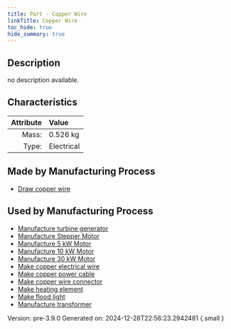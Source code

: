 ```yaml
---
title: Part - Copper Wire
linkTitle: Copper Wire
toc_hide: true
hide_summary: true
---
```


## Description
no description available.

## Characteristics

| Attribute      | Value |
|--------:|:------|
|Mass:|0.526 kg|
|Type:|Electrical|

## Made by Manufacturing Process

- [Draw copper wire](/docs/definitions/process/draw-copper-wire)

## Used by Manufacturing Process

- [Manufacture turbine generator](/docs/definitions/process/manufacture-turbine-generator)
- [Manufacture Stepper Motor](/docs/definitions/process/manufacture-stepper-motor)
- [Manufacture 5 kW Motor](/docs/definitions/process/manufacture-5-kw-motor)
- [Manufacture 10 kW Motor](/docs/definitions/process/manufacture-10-kw-motor)
- [Manufacture 30 kW Motor](/docs/definitions/process/manufacture-30-kw-motor)
- [Make copper electrical wire](/docs/definitions/process/make-copper-electrical-wire)
- [Make copper power cable](/docs/definitions/process/make-copper-power-cable)
- [Make copper wire connector](/docs/definitions/process/make-copper-wire-connector)
- [Make heating element](/docs/definitions/process/make-heating-element)
- [Make flood light](/docs/definitions/process/make-flood-light)
- [Manufacture transformer](/docs/definitions/process/manufacture-transformer)


Version: pre-3.9.0 Generated on: 2024-12-28T22:56:23.2942481
{.small }

